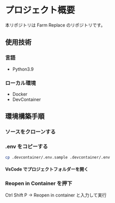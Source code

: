 # プロジェクト概要

本リポジトリは Farm Replace のリポジトリです。

## 使用技術

### 言語

- Python3.9

### ローカル環境

- Docker
- DevContainer

## 環境構築手順

### ソースをクローンする

### .env をコピーする

```bash
cp .devcontainer/.env.sample .devcontainer/.env
```

#### VsCode でプロジェクトフォルダーを開く

### Reopen in Container を押下

Ctrl Shift P → Reopen in container と入力して実行

